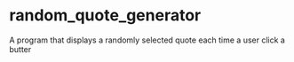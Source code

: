 # random_quote_generator
 A program that displays a randomly selected quote each time a user click a butter
